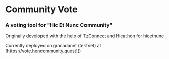 # Community Vote
### A voting tool for "Hic Et Nunc Community"

Originally developed with the help of [TzConnect](https://github.com/tzConnectBerlin) and Hicathon for hicetnunc

Currently deployed on granadanet (testnet) at [https://vote.hencommunity.quest]()